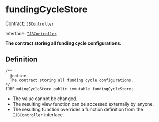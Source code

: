 # fundingCycleStore

Contract: [`JBController`](../)​‌

Interface: [`IJBController`](../../../../interfaces/ijbcontroller.md)

**The contract storing all funding cycle configurations.**

## Definition

```solidity
/** 
  @notice 
  The contract storing all funding cycle configurations.
*/
IJBFundingCycleStore public immutable fundingCycleStore;
```

* The value cannot be changed.
* The resulting view function can be accessed externally by anyone.
* The resulting function overrides a function definition from the `IJBController` interface.
